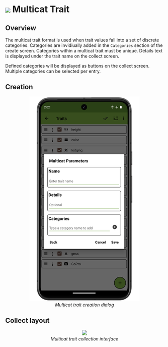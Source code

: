 <img ref="multicat" style="vertical-align: middle;" src="_static/icons/formats/view-comfy.png" width="40px"> Multicat Trait
===============================================================================

Overview
--------

The multicat trait format is used when trait values fall into a set
of discrete categories. Categories are invidiually added in the
`Categories` section of the create screen. Categories within a multicat
trait must be unique. Details text is displayed under the trait name on
the collect screen.

Defined categories will be displayed as buttons on the collect screen.
Multiple categories can be selected per entry.

Creation
--------

<figure align="center" class="image">
  <img src="_static/images/traits/formats/create_multicat_framed.png" width="350px"> 
  <figcaption><i>Multicat trait creation dialog</i></figcaption> 
</figure>

Collect layout
--------------

<figure align="center" class="image">
  <img src="_static/images/traits/formats/collect_multicat_framed.png" width="350px"> 
  <figcaption><i>Multicat trait collection interface</i></figcaption> 
</figure>
